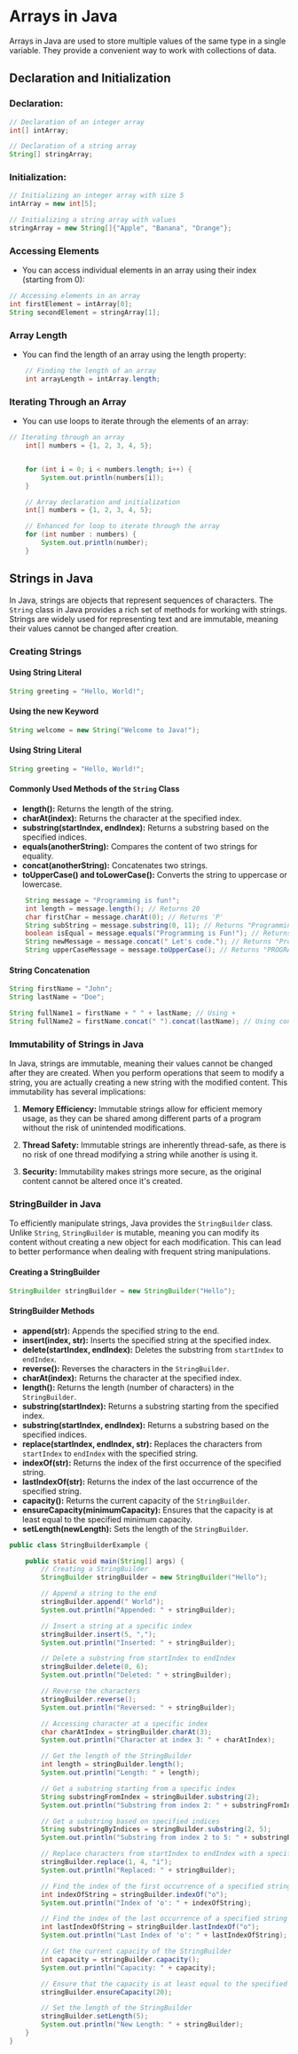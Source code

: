 # Arrays in Java

Arrays in Java are used to store multiple values of the same type in a single variable. They provide a convenient way to work with collections of data.

## Declaration and Initialization

### Declaration:

```java
// Declaration of an integer array
int[] intArray;

// Declaration of a string array
String[] stringArray;
```

### Initialization:

```java
// Initializing an integer array with size 5
intArray = new int[5];

// Initializing a string array with values
stringArray = new String[]{"Apple", "Banana", "Orange"};

```

### Accessing Elements

- You can access individual elements in an array using their index (starting from 0):

```java
// Accessing elements in an array
int firstElement = intArray[0];
String secondElement = stringArray[1];

```

### Array Length

- You can find the length of an array using the length property:

```java
    // Finding the length of an array
    int arrayLength = intArray.length;

```

### Iterating Through an Array

- You can use loops to iterate through the elements of an array:

```java
// Iterating through an array
    int[] numbers = {1, 2, 3, 4, 5};


    for (int i = 0; i < numbers.length; i++) {
        System.out.println(numbers[i]);
    }

    // Array declaration and initialization
    int[] numbers = {1, 2, 3, 4, 5};

    // Enhanced for loop to iterate through the array
    for (int number : numbers) {
        System.out.println(number);
    }
```

## Strings in Java

In Java, strings are objects that represent sequences of characters.
The `String` class in Java provides a rich set of methods for working with strings.
Strings are widely used for representing text and are immutable, meaning their values cannot be changed after creation.

### Creating Strings

#### Using String Literal

```java
String greeting = "Hello, World!";
```

#### Using the new Keyword

```java
String welcome = new String("Welcome to Java!");
```

#### Using String Literal

```java
String greeting = "Hello, World!";
```

#### Commonly Used Methods of the `String` Class

- **length():** Returns the length of the string.
- **charAt(index):** Returns the character at the specified index.
- **substring(startIndex, endIndex):** Returns a substring based on the specified indices.
- **equals(anotherString):** Compares the content of two strings for equality.
- **concat(anotherString):** Concatenates two strings.
- **toUpperCase() and toLowerCase():** Converts the string to uppercase or lowercase.

```java
    String message = "Programming is fun!";
    int length = message.length(); // Returns 20
    char firstChar = message.charAt(0); // Returns 'P'
    String subString = message.substring(0, 11); // Returns "Programming"
    boolean isEqual = message.equals("Programming is Fun!"); // Returns false
    String newMessage = message.concat(" Let's code."); // Returns "Programming is fun! Let's code."
    String upperCaseMessage = message.toUpperCase(); // Returns "PROGRAMMING IS FUN!"

```

#### String Concatenation

```java
String firstName = "John";
String lastName = "Doe";

String fullName1 = firstName + " " + lastName; // Using +
String fullName2 = firstName.concat(" ").concat(lastName); // Using concat()
```

### Immutability of Strings in Java

In Java, strings are immutable, meaning their values cannot be changed after they are created. When you perform operations that seem to modify a string, you are actually creating a new string with the modified content. This immutability has several implications:

1. **Memory Efficiency:** Immutable strings allow for efficient memory usage, as they can be shared among different parts of a program without the risk of unintended modifications.

2. **Thread Safety:** Immutable strings are inherently thread-safe, as there is no risk of one thread modifying a string while another is using it.

3. **Security:** Immutability makes strings more secure, as the original content cannot be altered once it's created.

### StringBuilder in Java

To efficiently manipulate strings, Java provides the `StringBuilder` class. Unlike `String`, `StringBuilder` is mutable, meaning you can modify its content without creating a new object for each modification. This can lead to better performance when dealing with frequent string manipulations.

#### Creating a StringBuilder

```java
StringBuilder stringBuilder = new StringBuilder("Hello");
```

#### StringBuilder Methods

- **append(str):** Appends the specified string to the end.
- **insert(index, str):** Inserts the specified string at the specified index.
- **delete(startIndex, endIndex):** Deletes the substring from `startIndex` to `endIndex`.
- **reverse():** Reverses the characters in the `StringBuilder`.
- **charAt(index):** Returns the character at the specified index.
- **length():** Returns the length (number of characters) in the `StringBuilder`.
- **substring(startIndex):** Returns a substring starting from the specified index.
- **substring(startIndex, endIndex):** Returns a substring based on the specified indices.
- **replace(startIndex, endIndex, str):** Replaces the characters from `startIndex` to `endIndex` with the specified string.
- **indexOf(str):** Returns the index of the first occurrence of the specified string.
- **lastIndexOf(str):** Returns the index of the last occurrence of the specified string.
- **capacity():** Returns the current capacity of the `StringBuilder`.
- **ensureCapacity(minimumCapacity):** Ensures that the capacity is at least equal to the specified minimum capacity.
- **setLength(newLength):** Sets the length of the `StringBuilder`.

```java
public class StringBuilderExample {

    public static void main(String[] args) {
        // Creating a StringBuilder
        StringBuilder stringBuilder = new StringBuilder("Hello");

        // Append a string to the end
        stringBuilder.append(" World");
        System.out.println("Appended: " + stringBuilder);

        // Insert a string at a specific index
        stringBuilder.insert(5, ",");
        System.out.println("Inserted: " + stringBuilder);

        // Delete a substring from startIndex to endIndex
        stringBuilder.delete(0, 6);
        System.out.println("Deleted: " + stringBuilder);

        // Reverse the characters
        stringBuilder.reverse();
        System.out.println("Reversed: " + stringBuilder);

        // Accessing character at a specific index
        char charAtIndex = stringBuilder.charAt(3);
        System.out.println("Character at index 3: " + charAtIndex);

        // Get the length of the StringBuilder
        int length = stringBuilder.length();
        System.out.println("Length: " + length);

        // Get a substring starting from a specific index
        String substringFromIndex = stringBuilder.substring(2);
        System.out.println("Substring from index 2: " + substringFromIndex);

        // Get a substring based on specified indices
        String substringByIndices = stringBuilder.substring(2, 5);
        System.out.println("Substring from index 2 to 5: " + substringByIndices);

        // Replace characters from startIndex to endIndex with a specified string
        stringBuilder.replace(1, 4, "i");
        System.out.println("Replaced: " + stringBuilder);

        // Find the index of the first occurrence of a specified string
        int indexOfString = stringBuilder.indexOf("o");
        System.out.println("Index of 'o': " + indexOfString);

        // Find the index of the last occurrence of a specified string
        int lastIndexOfString = stringBuilder.lastIndexOf("o");
        System.out.println("Last Index of 'o': " + lastIndexOfString);

        // Get the current capacity of the StringBuilder
        int capacity = stringBuilder.capacity();
        System.out.println("Capacity: " + capacity);

        // Ensure that the capacity is at least equal to the specified minimum capacity
        stringBuilder.ensureCapacity(20);

        // Set the length of the StringBuilder
        stringBuilder.setLength(5);
        System.out.println("New Length: " + stringBuilder);
    }
}
```
